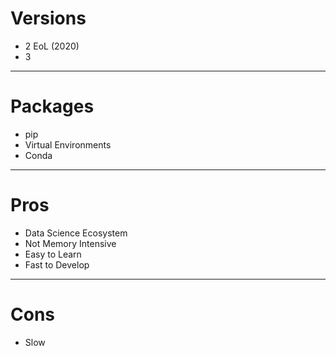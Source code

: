 # Versions
* 2 EoL (2020)
* 3
---

# Packages
* pip
* Virtual Environments
* Conda

---

# Pros
* Data Science Ecosystem
* Not Memory Intensive
* Easy to Learn
* Fast to Develop

---

# Cons
* Slow